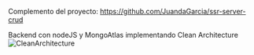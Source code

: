 Complemento del proyecto: https://github.com/JuandaGarcia/ssr-server-crud

Backend con nodeJS y MongoAtlas implementando Clean Architecture
![CleanArchitecture](https://firebasestorage.googleapis.com/v0/b/juandaweb-3d1e3.appspot.com/o/cleanarchitecture.png?alt=media&token=e9f487e9-1f03-4e27-b704-a69c9d0c0bd5)
